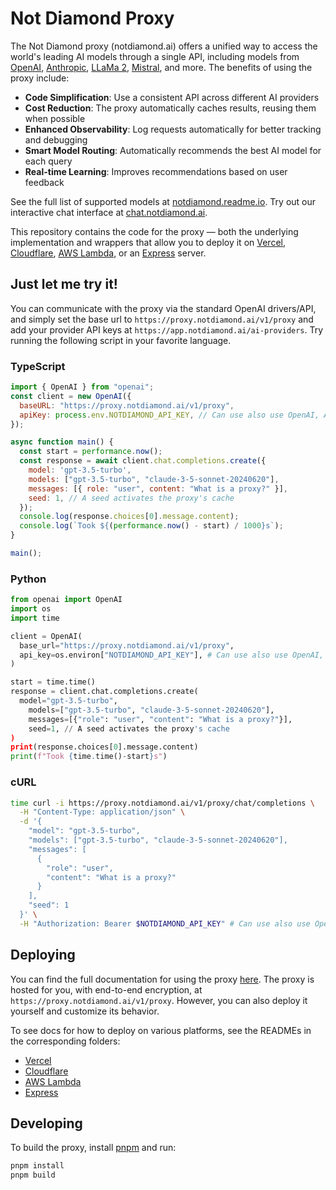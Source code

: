 # Not Diamond Proxy

The Not Diamond proxy (notdiamond.ai) offers a unified way to access the world's leading AI models through a single API, including
models from [OpenAI](https://platform.openai.com/docs/models), [Anthropic](https://docs.anthropic.com/claude/reference/getting-started-with-the-api), [LLaMa 2](https://ai.meta.com/llama/),
[Mistral](https://mistral.ai/), and more. The benefits of using the proxy include:

- **Code Simplification**: Use a consistent API across different AI providers
- **Cost Reduction**: The proxy automatically caches results, reusing them when possible
- **Enhanced Observability**: Log requests automatically for better tracking and debugging
- **Smart Model Routing**: Automatically recommends the best AI model for each query
- **Real-time Learning**: Improves recommendations based on user feedback

See the full list of supported models at [notdiamond.readme.io](https://docs.notdiamond.ai).
Try out our interactive chat interface at [chat.notdiamond.ai](https://chat.notdiamond.ai).

This repository contains the code for the proxy — both the underlying implementation and wrappers that allow you to
deploy it on [Vercel](https://vercel.com), [Cloudflare](https://developers.cloudflare.com/workers/),
[AWS Lambda](https://aws.amazon.com/lambda/), or an [Express](https://expressjs.com/) server.

## Just let me try it!

You can communicate with the proxy via the standard OpenAI drivers/API, and simply set the base url to
`https://proxy.notdiamond.ai/v1/proxy` and add your provider API keys at `https://app.notdiamond.ai/ai-providers`. Try running the following script in your favorite language.

### TypeScript

```javascript copy
import { OpenAI } from "openai";
const client = new OpenAI({
  baseURL: "https://proxy.notdiamond.ai/v1/proxy",
  apiKey: process.env.NOTDIAMOND_API_KEY, // Can use also use OpenAI, Anthropic, etc. keys directly if only using 1 provider
});

async function main() {
  const start = performance.now();
  const response = await client.chat.completions.create({
    model: 'gpt-3.5-turbo',
    models: ["gpt-3.5-turbo", "claude-3-5-sonnet-20240620"],
    messages: [{ role: "user", content: "What is a proxy?" }],
    seed: 1, // A seed activates the proxy's cache
  });
  console.log(response.choices[0].message.content);
  console.log(`Took ${(performance.now() - start) / 1000}s`);
}

main();
```

### Python

```python copy
from openai import OpenAI
import os
import time

client = OpenAI(
  base_url="https://proxy.notdiamond.ai/v1/proxy",
  api_key=os.environ["NOTDIAMOND_API_KEY"], # Can use also use OpenAI, Anthropic, etc. keys directly if only using 1 provider
)

start = time.time()
response = client.chat.completions.create(
  model="gpt-3.5-turbo",
	models=["gpt-3.5-turbo", "claude-3-5-sonnet-20240620"],
	messages=[{"role": "user", "content": "What is a proxy?"}],
	seed=1, // A seed activates the proxy's cache
)
print(response.choices[0].message.content)
print(f"Took {time.time()-start}s")
```

### cURL

```bash copy
time curl -i https://proxy.notdiamond.ai/v1/proxy/chat/completions \
  -H "Content-Type: application/json" \
  -d '{
    "model": "gpt-3.5-turbo",
    "models": ["gpt-3.5-turbo", "claude-3-5-sonnet-20240620"],
    "messages": [
      {
        "role": "user",
        "content": "What is a proxy?"
      }
    ],
    "seed": 1
  }' \
  -H "Authorization: Bearer $NOTDIAMOND_API_KEY" # Can use also use OpenAI, Anthropic, etc. keys directly if only using 1 provider
```

## Deploying

You can find the full documentation for using the proxy [here](https://docs.notdiamond.ai/docs/proxy).
The proxy is hosted for you, with end-to-end encryption, at `https://proxy.notdiamond.ai/v1/proxy`. However, you
can also deploy it yourself and customize its behavior.

To see docs for how to deploy on various platforms, see the READMEs in the corresponding folders:

- [Vercel](./apis/vercel)
- [Cloudflare](./apis/cloudflare)
- [AWS Lambda](./apis/node)
- [Express](./apis/node)

## Developing

To build the proxy, install [pnpm](https://pnpm.io/installation) and run:

```bash
pnpm install
pnpm build
```
